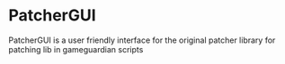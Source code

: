 # PatcherGUI
PatcherGUI  is a user friendly interface for the original patcher  library for patching lib in gameguardian scripts
